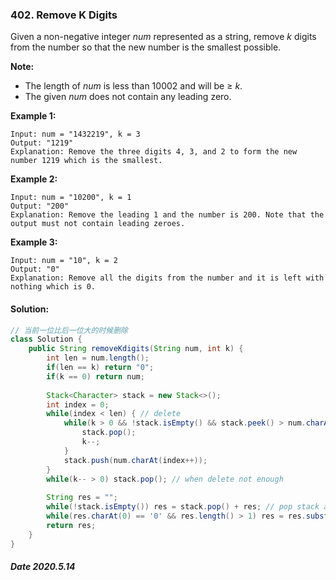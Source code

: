 ### 402. Remove K Digits

Given a non-negative integer *num* represented as a string, remove *k* digits from the number so that the new number is the smallest possible.

**Note:**

- The length of *num* is less than 10002 and will be ≥ *k*.
- The given *num* does not contain any leading zero.



**Example 1:**

```
Input: num = "1432219", k = 3
Output: "1219"
Explanation: Remove the three digits 4, 3, and 2 to form the new number 1219 which is the smallest.
```



**Example 2:**

```
Input: num = "10200", k = 1
Output: "200"
Explanation: Remove the leading 1 and the number is 200. Note that the output must not contain leading zeroes.
```



**Example 3:**

```
Input: num = "10", k = 2
Output: "0"
Explanation: Remove all the digits from the number and it is left with nothing which is 0.
```

#### Solution:

```java
// 当前一位比后一位大的时候删除
class Solution {
    public String removeKdigits(String num, int k) {
        int len = num.length();
        if(len == k) return "0";
        if(k == 0) return num;
        
        Stack<Character> stack = new Stack<>();
        int index = 0;
        while(index < len) { // delete
            while(k > 0 && !stack.isEmpty() && stack.peek() > num.charAt(index)) {
                stack.pop();
                k--;
            }
            stack.push(num.charAt(index++));
        }
        while(k-- > 0) stack.pop(); // when delete not enough
        
        String res = "";
        while(!stack.isEmpty()) res = stack.pop() + res; // pop stack and store digits
        while(res.charAt(0) == '0' && res.length() > 1) res = res.substring(1); // delete leading zero
        return res;
    }
}
```

##### Date 2020.5.14